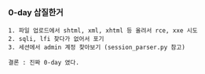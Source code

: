 ### 0-day 삽질한거

~~~
1. 파일 업로드에서 shtml, xml, xhtml 등 올려서 rce, xxe 시도
2. sqli, lfi 찾다가 없어서 포기
3. 세션에서 admin 계정 찾아보기 (session_parser.py 참고)
~~~

~~~
결론 : 진짜 0-day 였다.
~~~